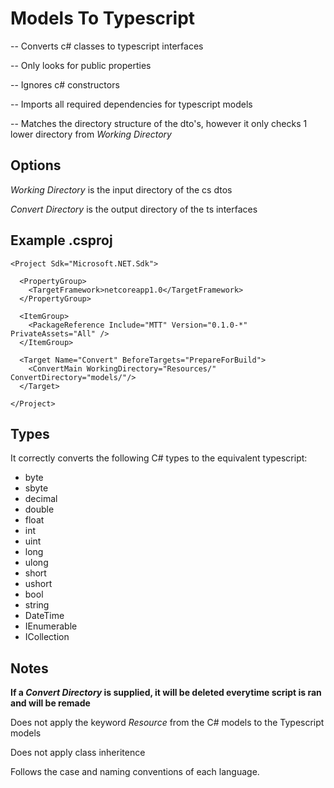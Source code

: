 # Models To Typescript

-- Converts c# classes to typescript interfaces

-- Only looks for public properties

-- Ignores c# constructors

-- Imports all required dependencies for typescript models

-- Matches the directory structure of the dto's, however it only checks 1 lower directory from *Working Directory*

## Options
*Working Directory* is the input directory of the cs dtos

*Convert Directory* is the output directory of the ts interfaces

## Example .csproj
```
<Project Sdk="Microsoft.NET.Sdk">

  <PropertyGroup>
    <TargetFramework>netcoreapp1.0</TargetFramework>
  </PropertyGroup>

  <ItemGroup>
    <PackageReference Include="MTT" Version="0.1.0-*" PrivateAssets="All" />
  </ItemGroup>

  <Target Name="Convert" BeforeTargets="PrepareForBuild">
    <ConvertMain WorkingDirectory="Resources/" ConvertDirectory="models/"/>
  </Target>

</Project>
```

## Types
It correctly converts the following C# types to the equivalent typescript:

* byte
* sbyte
* decimal
* double
* float
* int
* uint
* long
* ulong
* short
* ushort            
* bool
* string
* DateTime
* IEnumerable
* ICollection

## Notes
**If a *Convert Directory* is supplied, it will be deleted everytime script is ran and will be remade**

Does not apply the keyword *Resource* from the C# models to the Typescript models

Does not apply class inheritence

Follows the case and naming conventions of each language.


